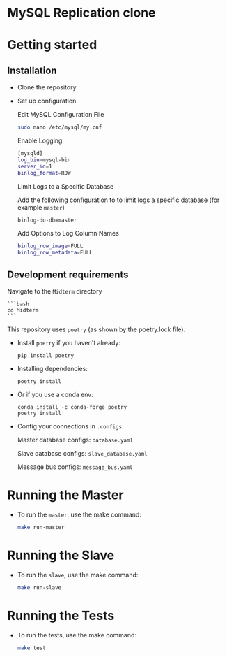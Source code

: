 # MySQL Replication clone

# Getting started

## Installation

-   Clone the repository
    
-   Set up configuration

    Edit MySQL Configuration File

    ```bash
    sudo nano /etc/mysql/my.cnf
    ```

    Enable Logging

    ```bash
    [mysqld]
    log_bin=mysql-bin
    server_id=1
    binlog_format=ROW
    ```

    Limit Logs to a Specific Database
    
    Add the following configuration to to limit logs a specific database (for example `master`)

    ```bash
    binlog-do-db=master
    ```

    Add Options to Log Column Names

    ```bash
    binlog_row_image=FULL
    binlog_row_metadata=FULL
    ```
    
## Development requirements

Navigate to the `Midterm` directory
    
    ```bash
    cd Midterm
    ```

This repository uses `poetry` (as shown by the poetry.lock file).


-   Install `poetry` if you haven't already:

    ```
    pip install poetry
    ```

-   Installing dependencies:

    ```
    poetry install
    ```

-   Or if you use a conda env:
    ```
    conda install -c conda-forge poetry
    poetry install
    ```

-   Config your connections in `.configs`:

    Master database configs: `database.yaml`

    Slave database configs: `slave_database.yaml`

    Message bus configs: `message_bus.yaml`
    
# Running the Master

-   To run the `master`, use the make command:

    ```bash
    make run-master
    ```

# Running the Slave

-   To run the `slave`, use the make command:

    ```bash
    make run-slave
    ```

# Running the Tests

-   To run the tests, use the make command:

    ```bash
    make test
    ```